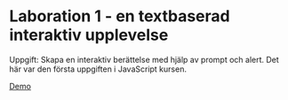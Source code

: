 # Laboration 1 - en textbaserad interaktiv upplevelse

Uppgift: Skapa en interaktiv berättelse med hjälp av prompt och alert. 
Det här var den första uppgiften i JavaScript kursen. 

[Demo](https://msmalinosterberg.github.io/interactive-story/) 

